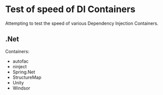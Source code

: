 # Test of speed of DI Containers

Attempting to test the speed of various Dependency Injection Containers.

## .Net
Containers:

- autofac
- ninject 
- Spring.Net
- StructureMap
- Unity
- Windsor
